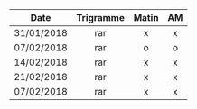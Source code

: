 |    Date    | Trigramme |  Matin | AM  |
|------------|:---------:|:------:|:---:|
| 31/01/2018 |    rar    |    x   |  x  |
| 07/02/2018 |    rar    |    o   |  o  |
| 14/02/2018 |    rar    |    x   |  x  |
| 21/02/2018 |    rar    |    x   |  x  |
| 07/02/2018 |    rar    |    x   |  x  |
